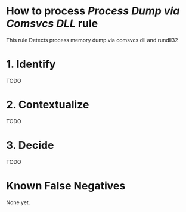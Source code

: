 # How to process *Process Dump via Comsvcs DLL* rule
This rule Detects process memory dump via comsvcs.dll and rundll32

# 1. Identify
TODO

# 2. Contextualize
TODO

# 3. Decide
TODO

# Known False Negatives
None yet.
